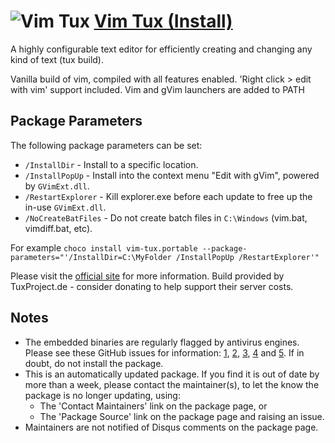 # ![Vim Tux](https://cdn.jsdelivr.net/gh/pauby/ChocoPackages@c134fd7/icons/vim-tux.svg "Vim Logo") [Vim Tux (Install)](https://chocolatey.org/packages/vim-tux.install)

A highly configurable text editor for efficiently creating and changing any kind of text (tux build).

Vanilla build of vim, compiled with all features enabled. 'Right click &gt; edit with vim' support included. Vim and gVim launchers are added to PATH

## Package Parameters

The following package parameters can be set:

* `/InstallDir`       - Install to a specific location.
* `/InstallPopUp`     - Install into the context menu "Edit with gVim", powered by `GVimExt.dll`.
* `/RestartExplorer`  - Kill explorer.exe before each update to free up the in-use `GVimExt.dll`.
* `/NoCreateBatFiles` - Do not create batch files in `C:\Windows` (vim.bat, vimdiff.bat, etc).

For example `choco install vim-tux.portable --package-parameters="'/InstallDir=C:\MyFolder /InstallPopUp /RestartExplorer'"`

Please visit the [official site](https://tuxproject.de/projects/vim/) for more information.
Build provided by TuxProject.de - consider donating to help support their server costs.

## Notes

* The embedded binaries are regularly flagged by antivirus engines. Please see these GitHub issues for information: [1](https://github.com/vim/vim/issues/2933), [2](https://github.com/vim/vim/issues/2961), [3](https://github.com/vim/vim-win32-installer/issues/36), [4](https://github.com/vim/vim-win32-installer/issues/53) and [5](https://github.com/vim/vim/issues/2895). If in doubt, do not install the package.
* This is an automatically updated package. If you find it is out of date by more than a week, please contact the maintainer(s), to let the know the package is no longer updating, using:
    * The 'Contact Maintainers' link on the package page, or
    * The 'Package Source' link on the package page and raising an issue.
* Maintainers are not notified of Disqus comments on the package page.
